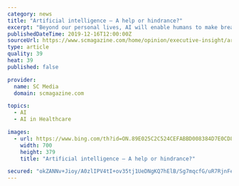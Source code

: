 ```yaml
---
category: news
title: "Artificial intelligence – A help or hindrance?"
excerpt: "Beyond our personal lives, AI will enable humans to make breakthrough advances in areas like healthcare, agriculture, education and transportation. We’re already seeing this begin in impressive ways. Artificial intelligence coupled with robotics has opened opportunities for streamlining not only production in manufacturing but improving the ..."
publishedDateTime: 2019-12-16T12:00:00Z
sourceUrl: https://www.scmagazine.com/home/opinion/executive-insight/artificial-intelligence-a-help-or-hindrance/
type: article
quality: 39
heat: 39
published: false

provider:
  name: SC Media
  domain: scmagazine.com

topics:
  - AI
  - AI in Healthcare

images:
  - url: https://www.bing.com/th?id=ON.89E025C2C524CEFABBD008384D7E0CD8
    width: 700
    height: 379
    title: "Artificial intelligence – A help or hindrance?"

secured: "okZANNv+Jioy/A0zlIPV4tI+ov35tj1UeDNgKQ7hElB/Sg7mqcfG/uR7RjnFefDzLCicDfC3VgIg1S9ntpE6F9FZ35e4LeKz3TQSxW0vdvdS/qLCvngSVgZ9xKDWLBTFdliq93TepU6sj8wZLh7HwwdfdCGVL83GYZkfV0Yq4elhRNBvUu3C4K6uwB0tz9TIxrdvi0mh5qJgL5uJj8DW+M3JID8vA6xRd3WfcuH6D5AzwxuURNo9RGeOQONz4EahP2u4EQrrH9vyS3UUYIwnDg==;AoShQIo2ikKW+PGk6HUxCA=="
---
```


